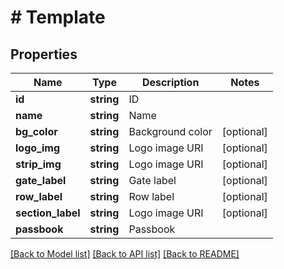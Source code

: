 # # Template

## Properties

Name | Type | Description | Notes
------------ | ------------- | ------------- | -------------
**id** | **string** | ID | 
**name** | **string** | Name | 
**bg_color** | **string** | Background color | [optional] 
**logo_img** | **string** | Logo image URI | [optional] 
**strip_img** | **string** | Logo image URI | [optional] 
**gate_label** | **string** | Gate label | [optional] 
**row_label** | **string** | Row label | [optional] 
**section_label** | **string** | Logo image URI | [optional] 
**passbook** | **string** | Passbook | 

[[Back to Model list]](../../README.md#documentation-for-models) [[Back to API list]](../../README.md#documentation-for-api-endpoints) [[Back to README]](../../README.md)


